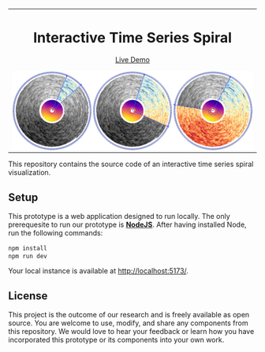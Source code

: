 <table align="center"><tr><td align="center" width="9999">

# Interactive Time Series Spiral

[Live Demo](spirale.rakuschek.at)

<img alt="Teaser" src="./teaser.png" align="center" width="600" />

</td></tr></table>

This repository contains the source code of an interactive time series spiral visualization. 

## Setup
This prototype is a web application designed to run locally.
The only prerequesite to run our prototype is [**NodeJS**](https://nodejs.org/en).
After having installed Node, run the following commands:

```
npm install
npm run dev
```
Your local instance is available at [http://localhost:5173/](http://localhost:5173/).

## License

This project is the outcome of our research and is freely available as open source. You are welcome to use, modify, and share any components from this repository. We would love to hear your feedback or learn how you have incorporated this prototype or its components into your own work.